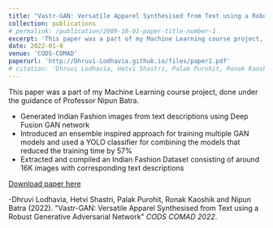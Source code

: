 ```yaml
---
title: "Vastr-GAN: Versatile Apparel Synthesised from Text using a Robust Generative Adversarial Network"
collection: publications
# permalink: /publication/2009-10-01-paper-title-number-1
excerpt: 'This paper was a part of my Machine Learning course project, done under the guidance of Professor Nipun Batra.'
date: 2022-01-8
venue: 'CODS-COMAD'
paperurl: 'http://Dhruvi-Lodhavia.github.io/files/paper1.pdf'
# citation: 'Dhruvi Lodhavia, Hetvi Shastri, Palak Purohit, Ronak Kaoshik and Nipun Batra (2022). &quot;Vastr-GAN: Versatile Apparel Synthesised from Text using a Robust Generative Adversarial Network.&quot; <i>CODS COMAD 2022</i>. 1(1).'
---
```

This paper was a part of my Machine Learning course project, done under the guidance of Professor Nipun Batra.
- Generated Indian Fashion images from text descriptions using Deep Fusion GAN network
- Introduced an ensemble inspired approach for training multiple GAN models and used a YOLO classifier for combining the models
that reduced the training time by 57%
- Extracted and compiled an Indian Fashion Dataset consisting of around 16K images with corresponding text descriptions

[Download paper here](http://Dhruvi-Lodhavia.github.io/files/paper1.pdf)

-Dhruvi Lodhavia, Hetvi Shastri, Palak Purohit, Ronak Kaoshik and Nipun Batra (2022). "Vastr-GAN: Versatile Apparel Synthesised from Text using a Robust Generative Adversarial Network" <i>CODS COMAD 2022</i>.

<!-- ![alt text](http://url/to/img.png) -->
